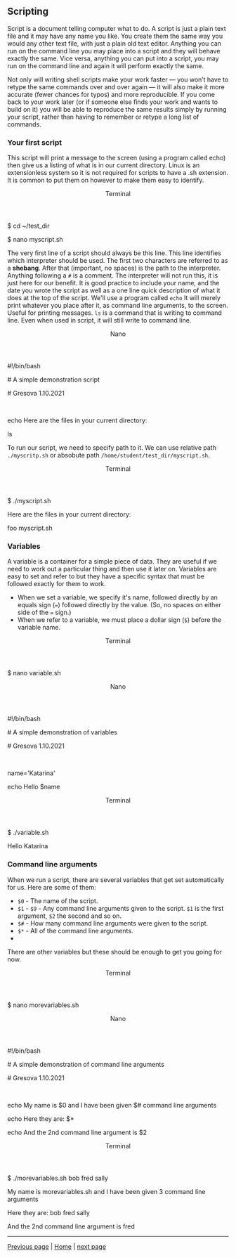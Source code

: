 ## Scripting

Script is a document telling computer what to do. 
A script is just a plain text file and it may have any name you like. You create them the same way you would any other text file, with just a plain old text editor.
Anything you can run on the command line you may place into a script and they will behave exactly the same. 
Vice versa, anything you can put into a script, you may run on the command line and again it will perform exactly the same.

Not only will writing shell scripts make your work faster — you won’t have to retype the same commands over and over again — it will also make it more accurate (fewer chances for typos) and more reproducible. If you come back to your work later (or if someone else finds your work and wants to build on it) you will be able to reproduce the same results simply by running your script, rather than having to remember or retype a long list of commands.

### Your first script

This script will print a message to the screen (using a program called echo) then give us a listing of what is in our current directory.
Linux is an extensionless system so it is not required for scripts to have a .sh extension. It is common to put them on however to make them easy to identify.

<div class="console">
  <header>
    <p>Terminal</p>
  </header>
  <div class="consolebody">
    <p>$ cd ~/test_dir</p>
    <p>$ nano myscript.sh</p>
  </div>
</div> 

The very first line of a script should always be this line. This line identifies which interpreter should be used. The first two characters are referred to as a **shebang**. After that (important, no spaces) is the path to the interpreter.
Anything following a `#` is a comment. The interpreter will not run this, it is just here for our benefit. It is good practice to include your name, and the date you wrote the script as well as a one line quick description of what it does at the top of the script.
We'll use a program called `echo` It will merely print whatever you place after it, as command line arguments, to the screen. Useful for printing messages.
`ls` is a command that is writing to command line. Even when used in script, it will still write to command line.

<div class="console">
  <header>
    <p>Nano</p>
  </header>
  <div class="consolebody">
    <p>#!/bin/bash</p>
    <p># A simple demonstration script</p>
    <p># Gresova 1.10.2021</p>
    <p>&emsp;</p>
    <p>echo Here are the files in your current directory:</p>
    <p>ls</p>
  </div>
</div> 

To run our script, we need to specify path to it. We can use relative path `./myscritp.sh` or absobute path `/home/student/test_dir/myscript.sh`.
  
<div class="console">
  <header>
    <p>Terminal</p>
  </header>
  <div class="consolebody">
    <p>$ ./myscript.sh</p>
    <p>Here are the files in your current directory:</p>
    <p>foo myscript.sh</p>
  </div>
</div>
 
### Variables

A variable is a container for a simple piece of data. They are useful if we need to work out a particular thing and then use it later on. Variables are easy to set and refer to but they have a specific syntax that must be followed exactly for them to work.

- When we set a variable, we specify it's name, followed directly by an equals sign (`=`) followed directly by the value. (So, no spaces on either side of the `=` sign.)
- When we refer to a variable, we must place a dollar sign (`$`) before the variable name.

<div class="console">
  <header>
    <p>Terminal</p>
  </header>
  <div class="consolebody">
    <p>$ nano variable.sh</p>
  </div>
</div> 

<div class="console">
  <header>
    <p>Nano</p>
  </header>
  <div class="consolebody">
    <p>#!/bin/bash</p>
    <p># A simple demonstration of variables</p>
    <p># Gresova 1.10.2021</p>
    <p>&emsp;</p>
    <p>name='Katarina'</p>
    <p>echo Hello $name</p>
  </div>
</div> 

<div class="console">
  <header>
    <p>Terminal</p>
  </header>
  <div class="consolebody">
    <p>$ ./variable.sh</p>
    <p>Hello Katarina</p>
  </div>
</div>

### Command line arguments

When we run a script, there are several variables that get set automatically for us. Here are some of them:

- `$0` - The name of the script.
- `$1` - `$9` - Any command line arguments given to the script. `$1` is the first argument, `$2` the second and so on.
- `$#` - How many command line arguments were given to the script.
- `$*` - All of the command line arguments.
- 
There are other variables but these should be enough to get you going for now.


<div class="console">
  <header>
    <p>Terminal</p>
  </header>
  <div class="consolebody">
    <p>$ nano morevariables.sh</p>
  </div>
</div> 


<div class="console">
  <header>
    <p>Nano</p>
  </header>
  <div class="consolebody">
    <p>#!/bin/bash</p>
    <p># A simple demonstration of command line arguments</p>
    <p># Gresova 1.10.2021</p>
    <p>&emsp;</p>
    <p>echo My name is $0 and I have been given $# command line arguments</p>
    <p>echo Here they are: $*</p>
    <p>echo And the 2nd command line argument is $2</p>
  </div>
</div> 

<div class="console">
  <header>
    <p>Terminal</p>
  </header>
  <div class="consolebody">
    <p>$ ./morevariables.sh bob fred sally</p>
    <p>My name is morevariables.sh and I have been given 3 command line arguments</p>
    <p>Here they are: bob fred sally</p>
    <p>And the 2nd command line argument is fred</p>
  </div>
</div>

---

[Previous page](https://katarinagresova.github.io/DSIB01_2021/cli/files.html) | [Home](https://katarinagresova.github.io/DSIB01_2021/cli/index.html) | [next page](https://katarinagresova.github.io/DSIB01_2021/cli/exercise.html)
